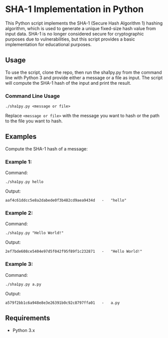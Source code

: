 # SHA-1 Implementation in Python

This Python script implements the SHA-1 (Secure Hash Algorithm 1) hashing algorithm, which is used to generate a unique fixed-size hash value from input data. SHA-1 is no longer considered secure for cryptographic purposes due to vulnerabilities, but this script provides a basic implementation for educational purposes.

## Usage

To use the script, clone the repo, then run the sha1py.py from the command line with Python 3 and provide either a message or a file as input. The script will compute the SHA-1 hash of the input and print the result.

### Command Line Usage

```
./sha1py.py <message or file>
```
Replace `<message or file>` with the message you want to hash or the path to the file you want to hash.

## Examples

Compute the SHA-1 hash of a message:

### Example 1:
Command: 
```
./sha1py.py hello
```
Output: 
```
aaf4c61ddcc5e8a2dabede0f3b482cd9aea9434d   -   "hello"
```


### Example 2:
Command: 
```
./sha1py.py "Hello World!"
```
Output: 
```
2ef7bde608ce5404e97d5f042f95f89f1c232871   -   "Hello World!"
```

### Example 3:
Command: 
```
./sha1py.py a.py
```
Output: 
```
a579f2bb1c6a948e8e3e26391b0c92c8797ffa01   -   a.py
```

## Requirements

- Python 3.x